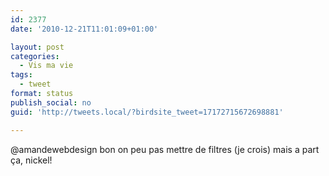 ```yaml
---
id: 2377
date: '2010-12-21T11:01:09+01:00'

layout: post
categories:
  - Vis ma vie
tags:
  - tweet
format: status
publish_social: no
guid: 'http://tweets.local/?birdsite_tweet=17172715672698881'

---
```


@amandewebdesign bon on peu pas mettre de filtres (je crois) mais a part ça, nickel!